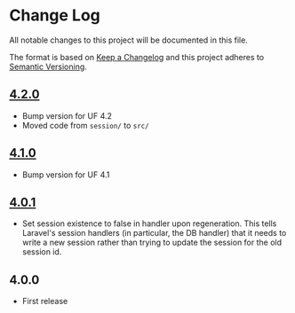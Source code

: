 # Change Log

All notable changes to this project will be documented in this file.

The format is based on [Keep a Changelog](http://keepachangelog.com/en/1.0.0/) and this project adheres to [Semantic Versioning](http://semver.org/spec/v2.0.0.html).

## [4.2.0]
- Bump version for UF 4.2
- Moved code from `session/` to `src/`

## [4.1.0]
- Bump version for UF 4.1

## [4.0.1]
- Set session existence to false in handler upon regeneration. This tells Laravel's session handlers (in particular, the DB handler) that it needs to write a new session rather than trying to update the session for the old session id.

## 4.0.0
- First release


[4.2.0]: https://github.com/userfrosting/session/compare/4.1.1...4.2.0
[4.1.0]: https://github.com/userfrosting/session/compare/4.0.1...4.1.0
[4.0.1]: https://github.com/userfrosting/session/compare/4.0.0...4.0.1
